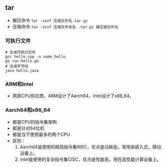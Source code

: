 ## tar
- 解压命令
`tar -zxvf 压缩文件名.tar.gz`
- 压缩命令
`tar -zcvf 压缩文件夹名 .tar.gz 被压缩文件名`
### 可执行文件
```shell
# 生成可执行文件
gcc hello.cpp -o name_hello 
go run hello.go
# 生成字节码
java hello.java 
```
### ARM和Intel
- 两家CPU供应商，ARM设计了Aarch64，intel设计了x86_64。
### Aarch64和x86_64
- 都是CPU的指令集架构
- 都是针对64位机
- 都是当下使用最多的两个CPU
- 区别：
    1. Aarch64是使用的精简指令集RISC，优点是功耗低，常用来嵌入式，移动设备上。
    2. intel是使用的复杂指令集CISC，优点是性能高，用在高性能计算设备上。
